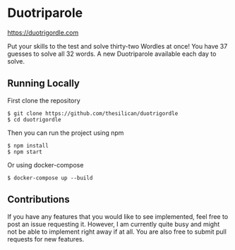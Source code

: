 # Duotriparole

https://duotrigordle.com

Put your skills to the test and solve thirty-two Wordles at once! You have 37 guesses to solve all 32 words. A new Duotriparole available each day to solve.

## Running Locally

First clone the repository

```
$ git clone https://github.com/thesilican/duotrigordle
$ cd duotrigordle
```

Then you can run the project using npm

```
$ npm install
$ npm start
```

Or using docker-compose

```
$ docker-compose up --build
```

## Contributions

If you have any features that you would like to see implemented, feel free to post an issue requesting it. However, I am currently quite busy and might not be able to implement right away if at all. You are also free to submit pull requests for new features.
